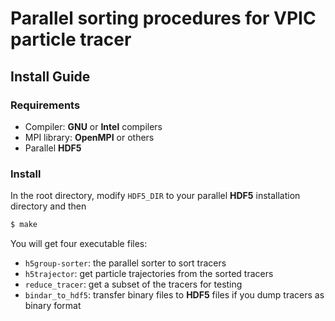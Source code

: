 # Parallel sorting procedures for VPIC particle tracer

## Install Guide
### Requirements
* Compiler: **GNU** or **Intel** compilers
* MPI library: **OpenMPI** or others
* Parallel **HDF5**
### Install
In the root directory, modify `HDF5_DIR` to your parallel **HDF5** installation directory and then
```sh
$ make
```
You will get four executable files:
* `h5group-sorter`: the parallel sorter to sort tracers
* `h5trajector`: get particle trajectories from the sorted tracers
* `reduce_tracer`: get a subset of the tracers for testing
* `bindar_to_hdf5`: transfer binary files to **HDF5** files if you dump tracers as binary format
